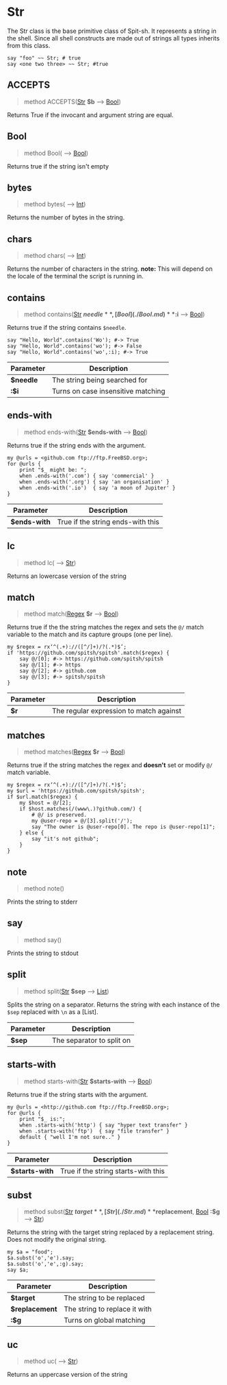 # Str
 The Str class is the base primitive class of Spit-sh. It represents a string in the shell. Since all shell constructs are made out of strings all types inherits from this class.
```perl6
say "foo" ~~ Str; # true
say <one two three> ~~ Str; #true
```
## ACCEPTS
>method ACCEPTS([Str](./Str.md) **$b** ⟶ [Bool](./Bool.md))

 Returns True if the invocant and argument string are equal.
## Bool
>method Bool( ⟶ [Bool](./Bool.md))

 Returns true if the string isn't empty
## bytes
>method bytes( ⟶ [Int](./Int.md))

 Returns the number of bytes in the string.
## chars
>method chars( ⟶ [Int](./Int.md))

 Returns the number of characters in the string. **note:** This will depend on the locale of the terminal the script is running in.
## contains
>method contains([Str](./Str.md) **$needle**, [Bool](./Bool.md) **:$i** ⟶ [Bool](./Bool.md))

 Returns true if the string contains `$needle`.
```perl6
say "Hello, World".contains('Wo'); #-> True
say "Hello, World".contains('wo'); #-> False
say "Hello, World".contains('wo',:i); #-> True
```

|Parameter|Description|
|---------|-----------|
|**$needle**| The string being searched for|
|**:$i**| Turns on case insensitive matching|
## ends-with
>method ends-with([Str](./Str.md) **$ends-with** ⟶ [Bool](./Bool.md))

 Returns true if the string ends with the argument.
```perl6
my @urls = <github.com ftp://ftp.FreeBSD.org>;
for @urls {
    print "$_ might be: ";
    when .ends-with('.com') { say 'commercial' }
    when .ends-with('.org') { say 'an organisation' }
    when .ends-with('.io')  { say 'a moon of Jupiter' }
}
```

|Parameter|Description|
|---------|-----------|
|**$ends-with**| True if the string ends-with this|
## lc
>method lc( ⟶ [Str](./Str.md))

 Returns an lowercase version of the string
## match
>method match([Regex](./Regex.md) **$r** ⟶ [Bool](./Bool.md))

 Returns true if the the string matches the regex and sets the `@/` match variable to the match and its capture groups (one per line).
```perl6
my $regex = rx‘^(.+)://([^/]+)/?(.*)$’;
if 'https://github.com/spitsh/spitsh'.match($regex) {
    say @/[0]; #-> https://github.com/spitsh/spitsh
    say @/[1]; #-> https
    say @/[2]; #-> github.com
    say @/[3]; #-> spitsh/spitsh
}
```

|Parameter|Description|
|---------|-----------|
|**$r**| The regular expression to match against|
## matches
>method matches([Regex](./Regex.md) **$r** ⟶ [Bool](./Bool.md))

 Returns true if the string matches the regex and **doesn't** set or modify `@/` match variable.
```perl6
my $regex = rx‘^(.+)://([^/]+)/?(.*)$’;
my $url = 'https://github.com/spitsh/spitsh';
if $url.match($regex) {
    my $host = @/[2];
    if $host.matches(/(www\.)?github.com/) {
        # @/ is preserved.
        my @user-repo = @/[3].split('/');
        say "The owner is @user-repo[0]. The repo is @user-repo[1]";
    } else {
        say "it's not github";
    }
}
```
## note
>method note()

 Prints the string to stderr
## say
>method say()

 Prints the string to stdout
## split
>method split([Str](./Str.md) **$sep** ⟶ [List](./List.md))

 Splits the string on a separator. Returns the string with each instance of the `$sep` replaced with `\n` as a [List].

|Parameter|Description|
|---------|-----------|
|**$sep**| The separator to split on|
## starts-with
>method starts-with([Str](./Str.md) **$starts-with** ⟶ [Bool](./Bool.md))

 Returns true if the string starts with the argument.
```perl6
my @urls = <http://github.com ftp://ftp.FreeBSD.org>;
for @urls {
    print "$_ is:";
    when .starts-with('http') { say "hyper text transfer" }
    when .starts-with('ftp')  { say "file transfer" }
    default { "well I'm not sure.." }
}
```

|Parameter|Description|
|---------|-----------|
|**$starts-with**| True if the string starts-with this|
## subst
>method subst([Str](./Str.md) **$target**, [Str](./Str.md) **$replacement**, [Bool](./Bool.md) **:$g** ⟶ [Str](./Str.md))

 Returns the string with the target string replaced by a replacement string. Does not modify the original string.
```perl6
my $a = "food";
$a.subst('o','e').say;
$a.subst('o','e',:g).say;
say $a;
```

|Parameter|Description|
|---------|-----------|
|**$target**| The string to be replaced|
|**$replacement**| The string to replace it with|
|**:$g**| Turns on global matching|
## uc
>method uc( ⟶ [Str](./Str.md))

 Returns an uppercase version of the string
